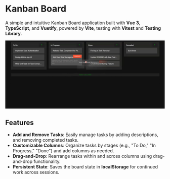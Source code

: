 # Kanban Board

A simple and intuitive Kanban Board application built with **Vue 3**, **TypeScript**, and **Vuetify**, powered by **Vite**, testing with **Vitest** and **Testing Library**.

![Kanban Board Screenshot](./public/screenshot.png) <!-- (Optional) Add a screenshot to showcase your app -->

## Features

- **Add and Remove Tasks**: Easily manage tasks by adding descriptions, and removing completed tasks.
- **Customizable Columns**: Organize tasks by stages (e.g., "To Do," "In Progress," "Done") and add columns as needed.
- **Drag-and-Drop**: Rearrange tasks within and across columns using drag-and-drop functionality.
- **Persistent State**: Saves the board state in **localStorage** for continued work across sessions.

